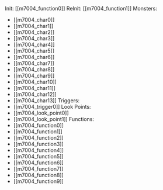 Init: [[m7004_function0]]
ReInit: [[m7004_function1]]
Monsters:
- [[m7004_char0]]
- [[m7004_char1]]
- [[m7004_char2]]
- [[m7004_char3]]
- [[m7004_char4]]
- [[m7004_char5]]
- [[m7004_char6]]
- [[m7004_char7]]
- [[m7004_char8]]
- [[m7004_char9]]
- [[m7004_char10]]
- [[m7004_char11]]
- [[m7004_char12]]
- [[m7004_char13]]
Triggers:
- [[m7004_trigger0]]
Look Points:
- [[m7004_look_point0]]
- [[m7004_look_point1]]
Functions:
- [[m7004_function0]]
- [[m7004_function1]]
- [[m7004_function2]]
- [[m7004_function3]]
- [[m7004_function4]]
- [[m7004_function5]]
- [[m7004_function6]]
- [[m7004_function7]]
- [[m7004_function8]]
- [[m7004_function9]]
